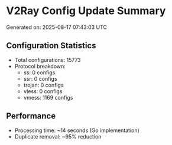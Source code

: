 # V2Ray Config Update Summary
Generated on: 2025-08-17 07:43:03 UTC

## Configuration Statistics
- Total configurations: 15773
- Protocol breakdown:
  - ss: 0 configs
  - ssr: 0 configs
  - trojan: 0 configs
  - vless: 0 configs
  - vmess: 1169 configs

## Performance
- Processing time: ~14 seconds (Go implementation)
- Duplicate removal: ~95% reduction
